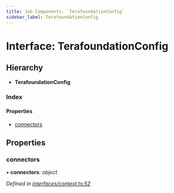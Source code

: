 ```yaml
---
title: Job Components: `TerafoundationConfig`
sidebar_label: TerafoundationConfig
---
```


# Interface: TerafoundationConfig

## Hierarchy

* **TerafoundationConfig**

### Index

#### Properties

* [connectors](terafoundationconfig.md#connectors)

## Properties

###  connectors

• **connectors**: *object*

*Defined in [interfaces/context.ts:52](https://github.com/terascope/teraslice/blob/a2250fb9/packages/job-components/src/interfaces/context.ts#L52)*
